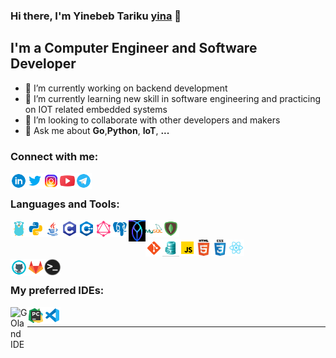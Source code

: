 ### Hi there, I'm Yinebeb Tariku [yina][website] 👋

## I'm a Computer Engineer and Software Developer
- 🔭 I’m currently working on backend development 
- 🌱 I’m currently learning new skill in software engineering and practicing on IOT related embedded systems
- 👯 I’m looking to collaborate with other developers and makers
- 💬 Ask me about **Go**,**Python**, **IoT**, **...**
### Connect with me:

[<img align="left" alt="yina | LinkedIn" width="26px" src="src/icons8-linkedin-circled.svg" />][linkedin]
[<img align="left" alt="yina | Twitter" width="26px" src="src/icons8-twitter.svg" />][twitter]
[<img align="left" alt="yina | Instagram" width="26px" src="src/icons8-instagram.svg" />][instagram]
[<img align="left" alt="yina | YouTube" width="26px" src="src/icons8-youtube-48.png" />][youtube]
[<img align="left" alt="yina | YouTube" width="26px" src="src/icons8-telegram-app.svg" />][telegram]
<br/>

### Languages and Tools:
[<img align="left" alt="Golang" width="27px" src="src/icons8-golang.svg"/>][website]
[<img align="left" alt="Python" width="27px" src="src/icons8-python.svg"/>][website]
[<img align="left" alt="C" width="27px" src="src/icons8-java.svg"/>][website]
[<img align="left" alt="C" width="27px" src="src/icons8-c-programming.svg"/>][website]
[<img align="left" alt="C" width="27px" src="src/icons8-c++.svg"/>][website]
[<img align="left" alt="C" width="27px" src="src/icons8-graphql.svg"/>][website]
[<img align="left" alt="C" width="27px" src="src/icons8-postgresql.svg"/>][website]
[<img align="left" alt="C" width="27px" src="src/cockroachdb.jpeg"/>][website]
[<img align="left" alt="C" width="27px" src="src/icons8-mysql-logo.svg"/>][website]
[<img align="left" alt="C" width="27px" src="src/icons8-mongodb.svg"/>][website]
<br/>

[<img align="left" alt="C" width="27px" src="src/icons8-git.svg"/>][website]
[<img align="left" alt="C" width="27px" src="src/sql.jpg"/>][website]
[<img align="left" alt="JavaScript" width="26px" src="src/icons8-javascript.svg" />][website]
[<img align="left" alt="HTML5" width="26px" src="https://raw.githubusercontent.com/github/explore/80688e429a7d4ef2fca1e82350fe8e3517d3494d/topics/html/html.png" />][website]
[<img align="left" alt="CSS3" width="26px" src="https://raw.githubusercontent.com/github/explore/80688e429a7d4ef2fca1e82350fe8e3517d3494d/topics/css/css.png" />][website]
[<img align="left" alt="React" width="26px" src="https://raw.githubusercontent.com/github/explore/80688e429a7d4ef2fca1e82350fe8e3517d3494d/topics/react/react.png" />][website]

<br />

[<img align="left" alt="C" width="27px" src="src/icons8-github.svg"/>][website]
[<img align="left" alt="C" width="27px" src="src/icons8-gitlab.svg"/>][website]
[<img align="left" alt="Terminal" width="26px" src="https://raw.githubusercontent.com/github/explore/80688e429a7d4ef2fca1e82350fe8e3517d3494d/topics/terminal/terminal.png"/>][website]

<br />

### My preferred IDEs:
[<img align="left" alt="GOland IDE" width="27px" src="https://camo.githubusercontent.com/d0db72d1498c5aa34ef003bf7ca0c761e314d2fb25c791ac0c9244714cce351e/687474703a2f2f7265736f75726365732e6a6574627261696e732e636f6d2f73746f726167652f70726f64756374732f676f6c616e642f696d672f6d6574612f676f6c616e645f6c6f676f5f333030783330302e706e67"/>][website]
[<img align="left" alt="Pycharm IDE" width="27px" src="src/icons8-pycharm-48.png"/>][website]
[<img align="left" alt="Visual Studio Code" width="26px" src="src/icons8-visual-studio-code-2019.svg" />][website]

<br />

---
[website]:https://github.com/Yinebeb-01/
[twitter]: https://twitter.com/Sil_enat/
[youtube]: https://www.youtube.com/@yinebebtariku1617/
[instagram]: https://www.instagram.com/yina_st_son/
[linkedin]: https://www.linkedin.com/in/yinebeb-tariku-4859361a2/
[telegram]:https://www.t.me/stson_ece/

